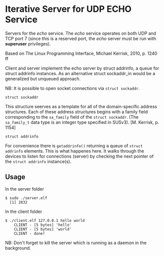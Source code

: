 # Iterative Server for UDP ECHO Service

Servers for the _echo_ service. The _echo_ service operates on both
UDP and TCP port 7 (since this is a reserved port, the _echo_ server
must be run with **superuser** privileges).

Based on The Linux Programming Interface, Michael Kerrisk, 2010,
p. 1240 ff  


Client and server implement the echo server by struct addrinfo, a
queue for struct addrinfo instances. As an alternative struct
sockaddr_in would be a generalized but unqueued approach.  

NB: It is possible to open socket connections via `struct sockaddr`.

`struct sockaddr`  

This structure seerves as a template for all of the domain-specific
address structures. Each of these address structures begins with a
family field corresponding to the `sa_family` field of the `struct
sockaddr`. (The `sa_family_t` data type is an integer type specified
in SUSv3). [M. Kerrisk, p. 1154]  


`struct addrinfo`  

For convenience there is `getaddrinfo()` returning a queue of `struct
addrinfo` elements. This is what happenes here. It walks through the
devices to listen for connections (server) by checking the next
pointer of the `struct addrinfo` instance(s).  


## Usage

In the server folder  

```
$ sudo ./server.elf
  [1] 2832
```

In the client folder  

```
$ ./client.elf 127.0.0.1 hello world
    CLIENT - [5 bytes] 'hello'
    CLIENT - [5 bytes] 'world'
    CLIENT - done!
```

NB: Don't forget to kill the server which is running as a daemon in the background.  
